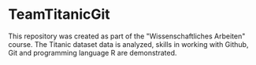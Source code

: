 # TeamTitanicGit
This repository was created as part of the "Wissenschaftliches Arbeiten" course. The Titanic dataset data is analyzed, skills in working with Github, Git and programming language R are demonstrated.

